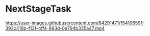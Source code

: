 
<h1>NextStageTask</h1>

https://user-images.githubusercontent.com/84291471/154106591-393c416b-f13f-4ff4-893d-0e794b335a47.mp4

